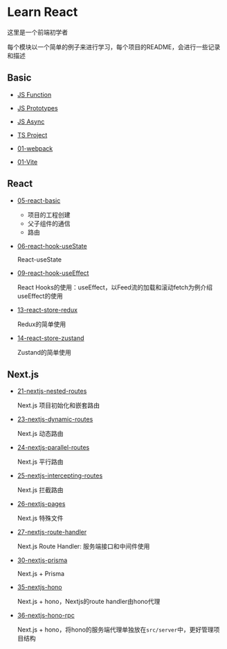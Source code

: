 # Learn React

这里是一个前端初学者

每个模块以一个简单的例子来进行学习，每个项目的README，会进行一些记录和描述
## Basic

- [JS Function](https://github.com/huiru-wang/frontend-code-snippet/blob/main/00-frontend-basic/01-JS-Function.md#JavaScriptFunction)

- [JS Prototypes](https://github.com/huiru-wang/frontend-code-snippet/blob/main/00-frontend-basic/02-JS-Prototypes.md#prototypes)

- [JS Async](https://github.com/huiru-wang/frontend-code-snippet/blob/main/00-frontend-basic/03-JS-Async.md#async)
    

- [TS Project](https://github.com/huiru-wang/frontend-code-snippet/blob/main/00-frontend-basic/10-TS.md#typescript)
   

- [01-webpack](https://github.com/huiru-wang/frontend-code-snippet/tree/main/01-webpack)

- [01-Vite](https://github.com/huiru-wang/frontend-code-snippet/tree/main/01-vite)

## React
- [05-react-basic](https://github.com/huiru-wang/frontend-code-snippet/tree/main/05-react-basic#05-react-basic)
    
    - 项目的工程创建
    - 父子组件的通信
    - 路由

- [06-react-hook-useState](https://github.com/huiru-wang/frontend-code-snippet/tree/main/06-react-hook-useState#06-react-hook-useState)

    React-useState

- [09-react-hook-useEffect](https://github.com/huiru-wang/frontend-code-snippet/tree/main/09-react-hook-useEffect#09-react-hook-useEffect)

    React Hooks的使用：useEffect，以Feed流的加载和滚动fetch为例介绍useEffect的使用

- [13-react-store-redux](https://github.com/huiru-wang/frontend-code-snippet/tree/main/13-react-store-redux#13-react-store-redux)

    Redux的简单使用

- [14-react-store-zustand](https://github.com/huiru-wang/frontend-code-snippet/tree/main/14-react-store-zustand#14-react-store-zustand)

    Zustand的简单使用

## Next.js
- [21-nextjs-nested-routes](https://github.com/huiru-wang/frontend-code-snippet/tree/main/21-nextjs-nested-routes#21-nextjs-nested-routes)

    Next.js 项目初始化和嵌套路由

- [23-nextjs-dynamic-routes](https://github.com/huiru-wang/frontend-code-snippet/tree/main/23-nextjs-dynamic-routes#23-nextjs-dynamic-routes)

    Next.js 动态路由

- [24-nextjs-parallel-routes](https://github.com/huiru-wang/frontend-code-snippet/tree/main/24-nextjs-parallel-routes#24-nextjs-parallel-routes)

    Next.js 平行路由

- [25-nextjs-intercepting-routes](https://github.com/huiru-wang/frontend-code-snippet/tree/main/25-nextjs-intercepting-routes)

    Next.js 拦截路由

- [26-nextjs-pages](https://github.com/huiru-wang/frontend-code-snippet/tree/main/26-nextjs-pages#26-nextjs-pages)

    Next.js 特殊文件

- [27-nextjs-route-handler](https://github.com/huiru-wang/frontend-code-snippet/tree/main/27-nextjs-route-handler#27-nextjs-route-handler)

    Next.js Route Handler: 服务端接口和中间件使用

- [30-nextjs-prisma](https://github.com/huiru-wang/frontend-code-snippet/tree/main/30-nextjs-prisma#30-nextjs-prisma)

    Next.js + Prisma

- [35-nextjs-hono](https://github.com/huiru-wang/frontend-code-snippet/tree/main/35-nextjs-hono#35-nextjs-hono)

    Next.js + hono，Nextjs的route handler由hono代理

- [36-nextjs-hono-rpc](https://github.com/huiru-wang/frontend-code-snippet/tree/main/36-nextjs-hono-rpc#36-nextjs-hono-rpc)

    Next.js + hono，将hono的服务端代理单独放在`src/server`中，更好管理项目结构